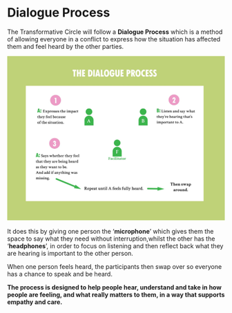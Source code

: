 # Dialogue Process

The Transformative Circle will follow a **Dialogue Process** which is a method of allowing everyone in a conflict to express how the situation has affected them and feel heard by the other parties. 

![](../../.gitbook/assets/dialogue.jpg)

It does this by giving one person the ‘**microphone**’ which gives them the space to say what they need without interruption,whilst the other has the ‘**headphones**’, in order to focus on listening and then reflect back what they are hearing is important to the other person. 

When one person feels heard, the participants then swap over so everyone has a chance to speak and be heard.

**The process is designed to help people hear, understand and take in how people are feeling, and what really matters to them, in a way that supports empathy and care.**

